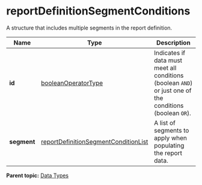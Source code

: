 # reportDefinitionSegmentConditions

A structure that includes multiple segments in the report definition.

|Name|Type|Description|
|----|----|-----------|
|**id** |[booleanOperatorType](r_boolean_operator_type.md#) |Indicates if data must meet all conditions \(boolean `AND`\) or just one of the conditions \(boolean `OR`\).|
|**segment** |[reportDefinitionSegmentConditionList](r_reportDefinitionSegmentList.md#) |A list of segments to apply when populating the report data.|

**Parent topic:** [Data Types](../data_types/c_data_types.md)

